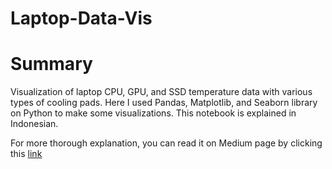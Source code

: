 # Laptop-Data-Vis

# Summary
Visualization of laptop CPU, GPU, and SSD temperature data with various types of cooling pads. Here I used Pandas, Matplotlib, and Seaborn library on Python to make some visualizations. This notebook is explained in Indonesian.

For more thorough explanation, you can read it on Medium page by clicking this [link](https://medium.com/@hafizhry/cooling-pad-untuk-laptop-ngaruh-159e1d0ecb7)
